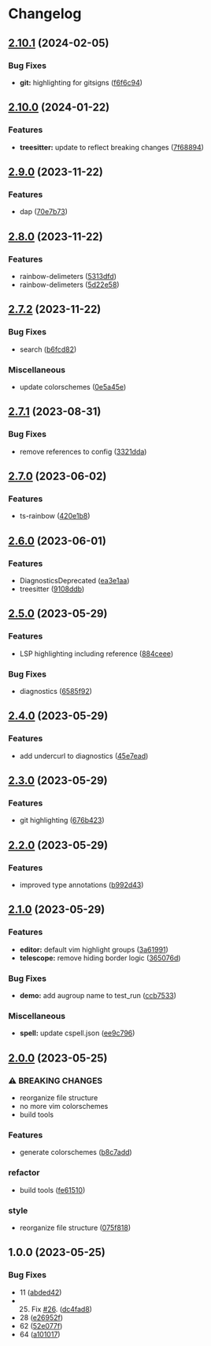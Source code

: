 # Changelog

## [2.10.1](https://github.com/snelling-a/base16.nvim/compare/v2.10.0...v2.10.1) (2024-02-05)


### Bug Fixes

* **git:** highlighting for gitsigns ([f6f6c94](https://github.com/snelling-a/base16.nvim/commit/f6f6c942b44163b7c132244ae96a40d49e76196b))

## [2.10.0](https://github.com/snelling-a/base16.nvim/compare/v2.9.0...v2.10.0) (2024-01-22)


### Features

* **treesitter:** update to reflect breaking changes ([7f68894](https://github.com/snelling-a/base16.nvim/commit/7f68894ba5d58b6bf7bd06f7fac1f7d0c57410c8))

## [2.9.0](https://github.com/snelling-a/base16.nvim/compare/v2.8.0...v2.9.0) (2023-11-22)


### Features

* dap ([70e7b73](https://github.com/snelling-a/base16.nvim/commit/70e7b739a9077ba32c0308555fd9bee321ae9740))

## [2.8.0](https://github.com/snelling-a/base16.nvim/compare/v2.7.2...v2.8.0) (2023-11-22)


### Features

* rainbow-delimeters ([5313dfd](https://github.com/snelling-a/base16.nvim/commit/5313dfd8022aa6c336a91ac04a140a14fc15cfcf))
* rainbow-delimeters ([5d22e58](https://github.com/snelling-a/base16.nvim/commit/5d22e585f42e3f7f85b246b64d19df1229214055))

## [2.7.2](https://github.com/snelling-a/base16.nvim/compare/v2.7.1...v2.7.2) (2023-11-22)


### Bug Fixes

* search ([b6fcd82](https://github.com/snelling-a/base16.nvim/commit/b6fcd8223b60c8b646e788b01e95353fc49d6c5f))


### Miscellaneous

* update colorschemes ([0e5a45e](https://github.com/snelling-a/base16.nvim/commit/0e5a45e8ff2c2d8e818a92579fee0990898644f2))

## [2.7.1](https://github.com/snelling-a/base16.nvim/compare/v2.7.0...v2.7.1) (2023-08-31)


### Bug Fixes

* remove references to config ([3321dda](https://github.com/snelling-a/base16.nvim/commit/3321dda9dd74b96e247423db17f6bcebc09f7232))

## [2.7.0](https://github.com/snelling-a/base16.nvim/compare/v2.6.0...v2.7.0) (2023-06-02)


### Features

* ts-rainbow ([420e1b8](https://github.com/snelling-a/base16.nvim/commit/420e1b85a8528cf7a2e4d73afdbcd0a7775b0cc1))

## [2.6.0](https://github.com/snelling-a/base16.nvim/compare/v2.5.0...v2.6.0) (2023-06-01)


### Features

* DiagnosticsDeprecated ([ea3e1aa](https://github.com/snelling-a/base16.nvim/commit/ea3e1aa14c4e9728e05d3b46fcb477b31461ad01))
* treesitter ([9108ddb](https://github.com/snelling-a/base16.nvim/commit/9108ddb8c938f0c6be1849f7079c8ada7ca0d70a))

## [2.5.0](https://github.com/snelling-a/base16.nvim/compare/v2.4.0...v2.5.0) (2023-05-29)


### Features

* LSP highlighting including reference ([884ceee](https://github.com/snelling-a/base16.nvim/commit/884ceeed1056fcca41298141a4d5105f43a55ec8))


### Bug Fixes

* diagnostics ([6585f92](https://github.com/snelling-a/base16.nvim/commit/6585f9282928919b2850b7afc18ad904763989d3))

## [2.4.0](https://github.com/snelling-a/base16.nvim/compare/v2.3.0...v2.4.0) (2023-05-29)


### Features

* add undercurl to diagnostics ([45e7ead](https://github.com/snelling-a/base16.nvim/commit/45e7eadd54b95346c0143d75e2a8a50035588a76))

## [2.3.0](https://github.com/snelling-a/base16.nvim/compare/v2.2.0...v2.3.0) (2023-05-29)


### Features

* git highlighting ([676b423](https://github.com/snelling-a/base16.nvim/commit/676b423deab9b39fd3586842569d142128a714f7))

## [2.2.0](https://github.com/snelling-a/base16.nvim/compare/v2.1.0...v2.2.0) (2023-05-29)


### Features

* improved type annotations ([b992d43](https://github.com/snelling-a/base16.nvim/commit/b992d43b20a27939a87667a72737d37f821b8d45))

## [2.1.0](https://github.com/snelling-a/base16.nvim/compare/v2.0.0...v2.1.0) (2023-05-29)


### Features

* **editor:** default vim highlight groups ([3a61991](https://github.com/snelling-a/base16.nvim/commit/3a61991146900d0beb61adbaa474255401a34941))
* **telescope:** remove hiding border logic ([365076d](https://github.com/snelling-a/base16.nvim/commit/365076da71fd4e0052128511e31c524f73aea107))


### Bug Fixes

* **demo:** add augroup name to test_run ([ccb7533](https://github.com/snelling-a/base16.nvim/commit/ccb75331a75ed701105697d053be5959380a33fc))


### Miscellaneous

* **spell:** update cspell.json ([ee9c796](https://github.com/snelling-a/base16.nvim/commit/ee9c79666bc1b85aa853337e55d32cca506e7563))

## [2.0.0](https://github.com/snelling-a/base16.nvim/compare/v1.0.0...v2.0.0) (2023-05-25)


### ⚠ BREAKING CHANGES

* reorganize file structure
* no more vim colorschemes
* build tools

### Features

* generate colorschemes ([b8c7add](https://github.com/snelling-a/base16.nvim/commit/b8c7adde9f61de308631120883550f2153b71aed))


### refactor

* build tools ([fe61510](https://github.com/snelling-a/base16.nvim/commit/fe615108430a69960656fed23d8b0612d711cf6c))


### style

* reorganize file structure ([075f818](https://github.com/snelling-a/base16.nvim/commit/075f8189c0739d7ec4c81abbb50ef0550eeee165))

## 1.0.0 (2023-05-25)


### Bug Fixes

* 11 ([abded42](https://github.com/snelling-a/base16.nvim/commit/abded42adc98dccdf7d83d0e671d9064c55d7b73))
* 25. Fix [#26](https://github.com/snelling-a/base16.nvim/issues/26). ([dc4fad8](https://github.com/snelling-a/base16.nvim/commit/dc4fad8f5f3d6f4ae3f58a6917fbb89cd84f82b2))
* 28 ([e26952f](https://github.com/snelling-a/base16.nvim/commit/e26952fbb030865c6d44e9875467177d7d0e1db7))
* 62 ([52e077f](https://github.com/snelling-a/base16.nvim/commit/52e077ffadf3c03d2186515091fa9a88a1f950ac))
* 64 ([a101017](https://github.com/snelling-a/base16.nvim/commit/a1010173d1cf2fa719618644c2373611ea379402))
